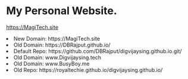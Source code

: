 # My Personal Website.

https://MagiTech.site

<li>New Domain: https://MagiTech.site</li>
<li>Old Domain: https://DBRajput.github.io/</li>
<li>Default Repo: https://github.com/DBRajput/digvijaysing.github.io.git/</li>
<li>Old Domain: www.Digvijaysing.tech</li>
<li>Old Domain: www.BusyBoy.me</li>
<li>Old Repo: https://royaltechie.github.io/digvijaysing.github.io/</li>
